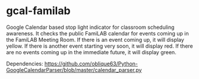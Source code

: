 gcal-familab
============

Google Calendar based stop light indicator for classroom scheduling awareness. It checks the public FamiLAB calendar for events coming up in the FamiLAB Meeting Room. If there is an event coming up, it will display yellow. If there is another event starting very soon, it will display red. If there are no events coming up in the immediate future, it will display green.

Dependencies: https://github.com/oblique63/Python-GoogleCalendarParser/blob/master/calendar_parser.py
